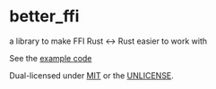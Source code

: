 # better_ffi

a library to make FFI Rust <-> Rust easier to work with

See the [example code](examples)

Dual-licensed under [MIT](../LICENSE-MIT) or the [UNLICENSE](../UNLICENSE).
